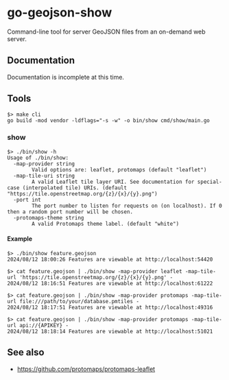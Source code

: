 # go-geojson-show

Command-line tool for server GeoJSON files from an on-demand web server.

## Documentation

Documentation is incomplete at this time.

## Tools

```
$> make cli
go build -mod vendor -ldflags="-s -w" -o bin/show cmd/show/main.go
```

### show

```
$> ./bin/show -h
Usage of ./bin/show:
  -map-provider string
    	Valid options are: leaflet, protomaps (default "leaflet")
  -map-tile-uri string
    	A valid Leaflet tile layer URI. See documentation for special-case (interpolated tile) URIs. (default "https://tile.openstreetmap.org/{z}/{x}/{y}.png")
  -port int
    	The port number to listen for requests on (on localhost). If 0 then a random port number will be chosen.
  -protomaps-theme string
    	A valid Protomaps theme label. (default "white")
```

#### Example

```
$> ./bin/show feature.geojson
2024/08/12 18:00:26 Features are viewable at http://localhost:54420
```

```
$> cat feature.geojson | ./bin/show -map-provider leaflet -map-tile-url 'https://tile.openstreetmap.org/{z}/{x}/{y}.png' -
2024/08/12 18:16:51 Features are viewable at http://localhost:61222
```

```
$> cat feature.geojson | ./bin/show -map-provider protomaps -map-tile-url file:///path/to/your/database.pmtiles -
2024/08/12 18:17:51 Features are viewable at http://localhost:49316
```

```
$> cat feature.geojson | ./bin/show -map-provider protomaps -map-tile-url api://{APIKEY} -
2024/08/12 18:18:14 Features are viewable at http://localhost:51021
```

## See also

* https://github.com/protomaps/protomaps-leaflet